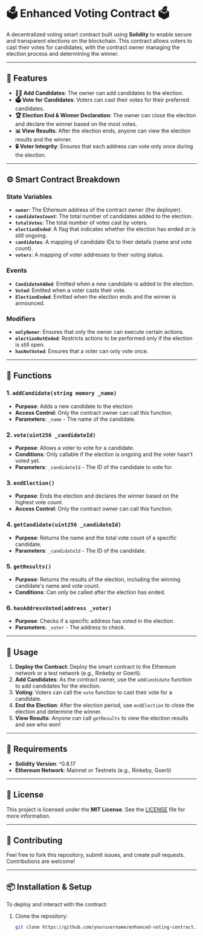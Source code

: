 # 🗳️ **Enhanced Voting Contract** 🗳️

A decentralized voting smart contract built using **Solidity** to enable secure and transparent elections on the blockchain. This contract allows voters to cast their votes for candidates, with the contract owner managing the election process and determining the winner.

---

## 🚀 **Features**

- **🧑‍💼 Add Candidates**: The owner can add candidates to the election.
- **🗳️ Vote for Candidates**: Voters can cast their votes for their preferred candidates.
- **🏆 Election End & Winner Declaration**: The owner can close the election and declare the winner based on the most votes.
- **📊 View Results**: After the election ends, anyone can view the election results and the winner.
- **🔒 Voter Integrity**: Ensures that each address can vote only once during the election.

---

## ⚙️ **Smart Contract Breakdown**

### State Variables

- **`owner`**: The Ethereum address of the contract owner (the deployer).
- **`candidatesCount`**: The total number of candidates added to the election.
- **`totalVotes`**: The total number of votes cast by voters.
- **`electionEnded`**: A flag that indicates whether the election has ended or is still ongoing.
- **`candidates`**: A mapping of candidate IDs to their details (name and vote count).
- **`voters`**: A mapping of voter addresses to their voting status.

### Events

- **`CandidateAdded`**: Emitted when a new candidate is added to the election.
- **`Voted`**: Emitted when a voter casts their vote.
- **`ElectionEnded`**: Emitted when the election ends and the winner is announced.

### Modifiers

- **`onlyOwner`**: Ensures that only the owner can execute certain actions.
- **`electionNotEnded`**: Restricts actions to be performed only if the election is still open.
- **`hasNotVoted`**: Ensures that a voter can only vote once.

---

## 📜 **Functions**

### 1. `addCandidate(string memory _name)`
- **Purpose**: Adds a new candidate to the election.
- **Access Control**: Only the contract owner can call this function.
- **Parameters**: `_name` - The name of the candidate.

### 2. `vote(uint256 _candidateId)`
- **Purpose**: Allows a voter to vote for a candidate.
- **Conditions**: Only callable if the election is ongoing and the voter hasn't voted yet.
- **Parameters**: `_candidateId` - The ID of the candidate to vote for.

### 3. `endElection()`
- **Purpose**: Ends the election and declares the winner based on the highest vote count.
- **Access Control**: Only the contract owner can call this function.

### 4. `getCandidate(uint256 _candidateId)`
- **Purpose**: Returns the name and the total vote count of a specific candidate.
- **Parameters**: `_candidateId` - The ID of the candidate.

### 5. `getResults()`
- **Purpose**: Returns the results of the election, including the winning candidate's name and vote count.
- **Conditions**: Can only be called after the election has ended.

### 6. `hasAddressVoted(address _voter)`
- **Purpose**: Checks if a specific address has voted in the election.
- **Parameters**: `_voter` - The address to check.

---

## 📝 **Usage**

1. **Deploy the Contract**: Deploy the smart contract to the Ethereum network or a test network (e.g., Rinkeby or Goerli).
2. **Add Candidates**: As the contract owner, use the `addCandidate` function to add candidates for the election.
3. **Voting**: Voters can call the `vote` function to cast their vote for a candidate.
4. **End the Election**: After the election period, use `endElection` to close the election and determine the winner.
5. **View Results**: Anyone can call `getResults` to view the election results and see who won!

---

## 🔧 **Requirements**

- **Solidity Version**: ^0.8.17
- **Ethereum Network**: Mainnet or Testnets (e.g., Rinkeby, Goerli)

---

## 📑 **License**

This project is licensed under the **MIT License**. See the [LICENSE](LICENSE) file for more information.

---

## 💬 **Contributing**

Feel free to fork this repository, submit issues, and create pull requests. Contributions are welcome!

---

## 📦 **Installation & Setup**

To deploy and interact with the contract:

1. Clone the repository:
   ```bash
   git clone https://github.com/yourusername/enhanced-voting-contract.git
